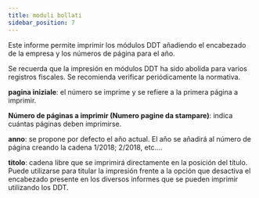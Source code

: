 ```yaml
---
title: moduli bollati
sidebar_position: 7
---
```


Este informe permite imprimir los módulos DDT añadiendo el encabezado de la empresa y los números de página para el año.

Se recuerda que la impresión en módulos DDT ha sido abolida para varios registros fiscales. Se recomienda verificar periódicamente la normativa.

**pagina iniziale**: el número se imprime y se refiere a la primera página a imprimir.

**Número de páginas a imprimir (Numero pagine da stampare)**: indica cuántas páginas deben imprimirse.

**anno**: se propone por defecto el año actual. El año se añadirá al número de página creando la cadena 1/2018; 2/2018, etc....

**titolo**: cadena libre que se imprimirá directamente en la posición del título. Puede utilizarse para titular la impresión frente a la opción que desactiva el encabezado presente en los diversos informes que se pueden imprimir utilizando los DDT.